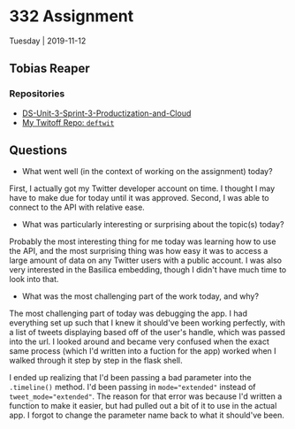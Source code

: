 # 332 Assignment

Tuesday | 2019-11-12

## Tobias Reaper

### Repositories

- [DS-Unit-3-Sprint-3-Productization-and-Cloud](https://github.com/tobias-fyi/DS-Unit-3-Sprint-3-Productization-and-Cloud)
- [My Twitoff Repo: `deftwit`](https://github.com/tobias-fyi/deftwit)

## Questions

- What went well (in the context of working on the assignment) today?

First, I actually got my Twitter developer account on time. I thought I may have to make due for today until it was approved. Second, I was able to connect to the API with relative ease.

- What was particularly interesting or surprising about the topic(s) today?

Probably the most interesting thing for me today was learning how to use the API, and the most surprising thing was how easy it was to access a large amount of data on any Twitter users with a public account. I was also very interested in the Basilica embedding, though I didn't have much time to look into that.

- What was the most challenging part of the work today, and why?

The most challenging part of today was debugging the app. I had everything set up such that I knew it should've been working perfectly, with a list of tweets displaying based off of the user's handle, which was passed into the url. I looked around and became very confused when the exact same process (which I'd written into a fuction for the app) worked when I walked through it step by step in the flask shell.

I ended up realizing that I'd been passing a bad parameter into the `.timeline()` method. I'd been passing in `mode="extended"` instead of `tweet_mode="extended"`. The reason for that error was because I'd written a function to make it easier, but had pulled out a bit of it to use in the actual app. I forgot to change the parameter name back to what it should've been.
